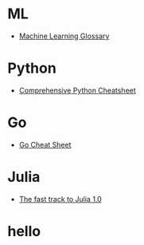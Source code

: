 
# ML
- [Machine Learning Glossary](https://ml-cheatsheet.readthedocs.io/)

# Python
- [Comprehensive Python Cheatsheet](https://github.com/gto76/python-cheatsheet)

# Go
- [Go Cheat Sheet](https://github.com/a8m/golang-cheat-sheet)

# Julia
- [The fast track to Julia 1.0](https://cheatsheet.juliadocs.org/)

# hello